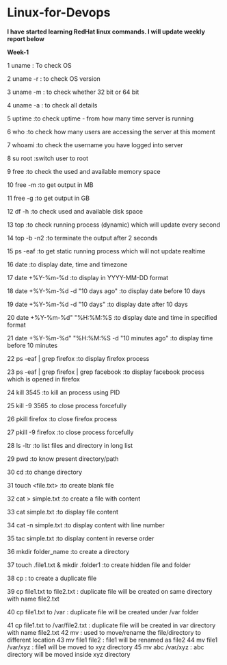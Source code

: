 # Linux-for-Devops

**I have started learning RedHat linux commands. I will update weekly report below**

**Week-1**

1 uname : To check OS

2 uname -r : to check OS version 

3 uname -m : to check whether 32 bit or 64 bit

4 uname -a : to check all details
  
5 uptime :to check uptime - from how many time server is running

6 who :to check how many users are accessing the server at this moment

7 whoami :to check the username you have logged into server

8 su root :switch user to root

9 free :to check the used and available memory space

10 free -m :to get output in MB

11 free -g :to get output in GB

12 df -h :to check used and available disk space

13 top :to check running process (dynamic) which will update every second

14 top -b -n2 :to terminate the output after 2 seconds

15 ps -eaf :to get static running process which will not update realtime

16 date :to display date, time and timezone

  17 date +%Y-%m-%d :to display in YYYY-MM-DD format
  
  18 date +%Y-%m-%d -d "10 days ago" :to display date before 10 days
  
  19 date +%Y-%m-%d -d "10 days" :to display date after 10 days
  
  20 date +%Y-%m-%d" "%H:%M:%S :to display date and time in specified format
  
  21 date +%Y-%m-%d" "%H:%M:%S -d "10 minutes ago" :to display time before 10 minutes
  
22 ps -eaf | grep firefox :to display firefox process

23 ps -eaf | grep firefox | grep facebook :to display facebook process which is opened in firefox

24 kill 3545 :to kill an process using PID

25 kill -9 3565 :to close process forcefully

26 pkill firefox :to close firefox process

27 pkill -9 firefox :to close process forcefully

28 ls -ltr :to list files and directory in long list 

29 pwd :to know present directory/path

30 cd :to change directory

31 touch <file.txt> :to create blank file

32 cat > simple.txt :to create a file with content

33 cat simple.txt :to display file content

34 cat -n simple.txt :to display content with line number

35 tac simple.txt :to display content in reverse order

36 mkdir folder_name :to create a directory

37 touch .file1.txt & mkdir .folder1 :to create hidden file and folder

38 cp : to create a duplicate file 

39 cp file1.txt to file2.txt : duplicate file will be created on same directory with name file2.txt

40 cp file1.txt to /var : duplicate file will be created under /var folder

41 cp file1.txt to /var/file2.txt : duplicate file will be created in var directory with name file2.txt
42 mv : used to move/rename the file/directory to different location
43 mv file1 file2 : file1 will be renamed as file2
44 mv file1 /var/xyz : file1 will be moved to xyz directory
45 mv abc /var/xyz : abc directory will be moved inside xyz directory
